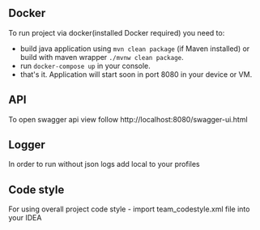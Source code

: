 ## Docker

To run project via docker(installed Docker required) you need to:
 - build java application using ```mvn clean package``` (if Maven installed) or build with maven wrapper ```./mvnw clean package```.
 - run ```docker-compose up``` in your console.
 - that's it. Application will start soon in port 8080 in your device or VM.
 
## API

To open swagger api view follow http://localhost:8080/swagger-ui.html

## Logger
In order to run without json logs add local to your profiles

## Code style
For using overall project code style - import team_codestyle.xml file into your IDEA